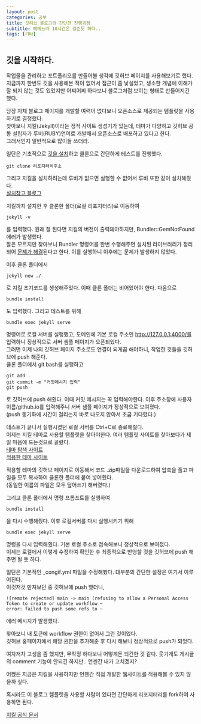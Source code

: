 ```yaml
---
layout: post
categories: 공부
title: 깃허브 블로그의 간단한 진행과정
subtitle: 헤메느라 10시간은 걸린듯 하다..
tags: [기타]
---
```


## 깃을 시작하다.

작업물을 관리하고 포트폴리오를 만들어볼 생각에 깃허브 페이지를 사용해보기로 했다.  
지금까지 한번도 깃을 사용해본 적이 없어서 접근이 좀 낯설었고, 생소한 개념에 이해가 잘 되지 않는 것도 있었지만 어찌어찌 하다보니 블로그처럼 보이는 형태로 만들어지긴 했다.

당장 자체 블로그 페이지를 개발할 여력이 없다보니 오픈소스로 제공되는 템플릿을 사용하기로 결정했다.  
찾아보니 지킬(Jekyll)이라는 정적 사이트 생성기가 있는데, 테마가 다양하고 깃허브 공동 설립자가 루비(RUBY)언어로 개발해서 오픈소스로 배포하고 있다고 한다.  
그래서인지 일반적으로 많이들 쓰더라.

일단은 기초적으로 [깃을 설치][git1]하고 클론으로 간단하게 테스트를 진행했다.  

    git clone 리포지터리주소

그리고 지킬을 설치하려는데 루비가 없으면 실행할 수 없어서 루비 또한 같이 설치해줬다.  
[설치참고 블로그][blog1]

지킬까지 설치한 후 클론한 폴더(로컬 리포지터리)로 이동하여

    jekyll -v  

를 입력했다. 원래 잘 된다면 지킬의 버전이 출력돼야하지만, Bundler::GemNotFound 에러가 발생했다.  
잘은 모르지만 찾아보니 Bundler 명령어를 한번 수행해주면 설치된 라이브러리가 정리되어 [문제가 해결][site3]된다고 한다. 이를 실행하니 이후에는 문제가 발생하지 않았다.

이후 클론 폴더에서  

    jekyll new ./

로 지킬 초기코드를 생성해주었다. 이때 클론 폴더는 비어있어야 한다. 다음으로  

    bundle install

도 입력했다. 그리고 테스트를 위해  

    bundle exec jekyll serve

명령어로 로컬 서버를 실행했고, 도메인에 기본 로컬 주소인 http://127.0.0.1:4000/를 입력하니 정상적으로 서버 샘플 페이지가 오픈되었다.  
그러면 이제 나의 깃허브 페이지 주소로도 연결이 되게끔 해야하니, 작업한 것들을 깃허브에 push 해준다.  
클론 폴더에서 git bash를 실행하고  

    git add .
	git commit -m "커밋메시지 입력"
	git push

로 깃허브에 push 해줬다. 이때 커밋 메시지는 꼭 입력해야한다. 이후 주소창에 사용자이름/github.io를 입력해주니 서버 샘플 페이지가 정상적으로 보여졌다.  
(push 동기화에 시간이 걸리는지 바로 나오지 않아서 조금 기다렸다.)  

테스트가 끝나서 실행시켰던 로컬 서버를 Ctrl+C로 종료해줬다.  
이제는 지킬 테마로 사용할 템플릿을 찾아야한다. 여러 템플릿 사이트를 찾아보다가 제일 마음에 드는것으로 골랐다.  
[테마 탐색 사이트][site1]  
[적용한 테마 사이트][site2]

적용할 테마의 깃허브 페이지로 이동해서 코드 .zip파일을 다운로드하여 압축을 풀고 파일을 모두 복사하여 클론한 폴더에 붙여 넣어줬다.  
(동일한 이름의 파일은 모두 덮어쓰기 해버렸다.)

그리고 클론 폴더에서 명령 프롬프트를 실행하여  

    bundle install

을 다시 수행해줬다. 이후 로컬서버를 다시 실행시키기 위해  

    bundle exec jekyll serve

명령을 다시 입력해줬다. 기본 로컬 주소로 접속해보니 정상적으로 보여졌다.  
이제는 로컬에서 이렇게 수정하여 확인한 후 최종적으로 반영할 것을 깃허브에 push 해주면 될 듯 하다.

일단은 기본적인 _congif.yml 파일을 수정해봤다. 대부분의 간단한 설정은 여기서 이루어진다.  
이것저것 만져보던 중 깃허브에 push 했더니,

    ![remote rejected] main -> main (refusing to allow a Personal Access Token to create or update workflow ~
	error: failed to push some refs to ~ 

에러 메시지가 발생했다.  

찾아보니 내 토큰에 workflow 권한이 없어서 그런 것이었다.  
깃허브 홈페이지에서 해당 권한을 추가해준 후 다시 해보니 정상적으로 push가 되었다.

여차저차 고생을 좀 했지만, 무작정 하다보니 어떻게든 되긴한 것 같다. 웃기게도 게시글의 comment 기능이 안되긴 하지만.. 언젠간 내가 고치겠지?

어쨌든 지금은 지킬을 사용하지만 언젠간 직접 개발한 웹사이트를 적용해볼 수 있지 않을까 싶다.

혹시라도 이 블로그 템플릿을 사용할 사람이 있다면 간단하게 리포지터리를 fork하여 사용하면 된다.

[지킬 공식 문서][site4]

[git1]: https://git-scm.com/
[blog1]: https://develop-me-z.tistory.com/179
[site1]: https://jekyll-themes.com/
[site2]: https://jekyll-themes.com/jeffreytse/jekyll-theme-yat
[site3]: https://m.blog.naver.com/PostView.naver?isHttpsRedirect=true&blogId=cyydo96&logNo=221588642260
[site4]: https://jekyllrb.com/docs/